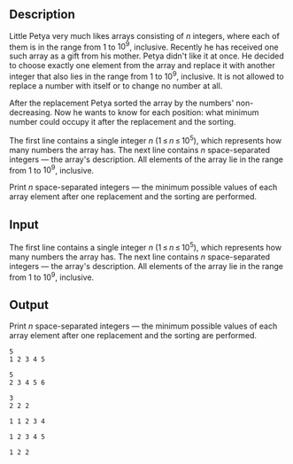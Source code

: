 ## Description

<div><p>Little Petya very much likes arrays consisting of <span class="tex-span"><i>n</i></span> integers, where each of them is in the range from <span class="tex-span">1</span> to <span class="tex-span">10<sup class="upper-index">9</sup></span>, inclusive. Recently he has received one such array as a gift from his mother. Petya didn't like it at once. He decided to choose exactly one element from the array and replace it with another integer that also lies in the range from <span class="tex-span">1</span> to <span class="tex-span">10<sup class="upper-index">9</sup></span>, inclusive. It is <span class="tex-font-style-bf">not allowed</span> to replace a number with itself or to change no number at all. </p><p>After the replacement Petya sorted the array by the numbers' non-decreasing. Now he wants to know for each position: what minimum number could occupy it after the replacement and the sorting.</p></div><div class="input-specification"><p>The first line contains a single integer <span class="tex-span"><i>n</i></span> (<span class="tex-span">1 ≤ <i>n</i> ≤ 10<sup class="upper-index">5</sup></span>), which represents how many numbers the array has. The next line contains <span class="tex-span"><i>n</i></span> space-separated integers — the array's description. All elements of the array lie in the range from <span class="tex-span">1</span> to <span class="tex-span">10<sup class="upper-index">9</sup></span>, inclusive.</p></div><div class="output-specification"><p>Print <span class="tex-span"><i>n</i></span> space-separated integers — the minimum possible values of each array element after one replacement and the sorting are performed.</p></div>

## Input

<p>The first line contains a single integer <span class="tex-span"><i>n</i></span> (<span class="tex-span">1 ≤ <i>n</i> ≤ 10<sup class="upper-index">5</sup></span>), which represents how many numbers the array has. The next line contains <span class="tex-span"><i>n</i></span> space-separated integers — the array's description. All elements of the array lie in the range from <span class="tex-span">1</span> to <span class="tex-span">10<sup class="upper-index">9</sup></span>, inclusive.</p>

## Output

<p>Print <span class="tex-span"><i>n</i></span> space-separated integers — the minimum possible values of each array element after one replacement and the sorting are performed.</p>





```input1
5
1 2 3 4 5

```




```input2
5
2 3 4 5 6

```




```input3
3
2 2 2

```




```output1
1 1 2 3 4

```




```output2
1 2 3 4 5

```




```output3
1 2 2

```


